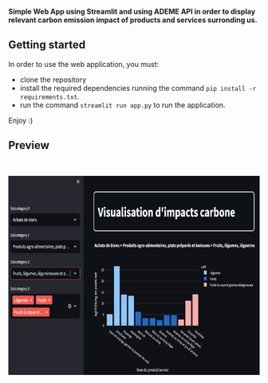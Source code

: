 **Simple Web App using Streamlit and using ADEME API in order to display relevant carbon emission impact of products and services surronding us.**

## Getting started

In order to use the web application, you must:
- clone the repository
- install the required dependencies running the command ```pip install -r requirements.txt```.
- run the command ```streamlit run app.py``` to run the application.

Enjoy :) 

## Preview

<br>
<p align="center">
<img src="preview.png" alt="Preview of the web application" width="700" height="400">
</p>
<!-- ![Preview of the web application](preview.png) -->